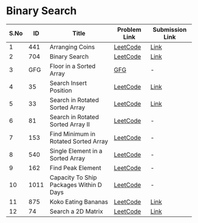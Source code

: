 # Binary Search

| S.No | ID   | Title                                    | Problem Link | Submission Link |
|------|------|------------------------------------------|--------------|----------------|
| 1    | 441  | Arranging Coins                          | [LeetCode](https://leetcode.com/problems/arranging-coins/) | [Link](https://leetcode.com/submissions/detail/1754247775/) |
| 2    | 704  | Binary Search                            | [LeetCode](https://leetcode.com/problems/binary-search/) | [Link](https://leetcode.com/submissions/detail/1705438186/) |
| 3    | GFG  | Floor in a Sorted Array                  | [GFG](https://www.geeksforgeeks.org/problems/floor-in-a-sorted-array-1587115620/1) | - |
| 4    | 35   | Search Insert Position                   | [LeetCode](https://leetcode.com/problems/search-insert-position/) | [Link](https://leetcode.com/submissions/detail/1778349718/) |
| 5    | 33   | Search in Rotated Sorted Array           | [LeetCode](https://leetcode.com/problems/search-in-rotated-sorted-array/) | [Link](https://leetcode.com/submissions/detail/1774912923/) |
| 6    | 81   | Search in Rotated Sorted Array II        | [LeetCode](https://leetcode.com/problems/search-in-rotated-sorted-array-ii/) | - |
| 7    | 153  | Find Minimum in Rotated Sorted Array     | [LeetCode](https://leetcode.com/problems/find-minimum-in-rotated-sorted-array/) | - |
| 8    | 540  | Single Element in a Sorted Array         | [LeetCode](https://leetcode.com/problems/single-element-in-a-sorted-array/) | - |
| 9    | 162  | Find Peak Element                        | [LeetCode](https://leetcode.com/problems/find-peak-element/) | - |
| 10   | 1011 | Capacity To Ship Packages Within D Days  | [LeetCode](https://leetcode.com/problems/capacity-to-ship-packages-within-d-days/) | - |
| 11   | 875  | Koko Eating Bananas                      | [LeetCode](https://leetcode.com/problems/koko-eating-bananas/) | [Link](https://leetcode.com/submissions/detail/1789544087/) |
| 12   | 74   | Search a 2D Matrix                       | [LeetCode](https://leetcode.com/problems/search-a-2d-matrix/) | [Link](https://leetcode.com/submissions/detail/1789272631/) |
